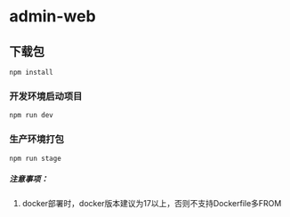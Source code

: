 # admin-web

## 下载包
```
npm install
```

### 开发环境启动项目
```
npm run dev
```

### 生产环境打包
```
npm run stage
```

##### 注意事项：
1. docker部署时，docker版本建议为17以上，否则不支持Dockerfile多FROM